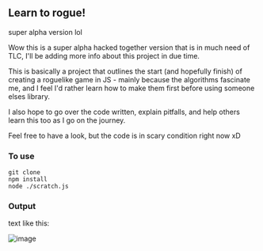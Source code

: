 ## Learn to rogue!

super alpha version lol

Wow this is a super alpha hacked together version that is in much need of TLC, I'll be adding more info about this project in due time.

This is basically a project that outlines the start (and hopefully finish) of creating a roguelike game in JS - mainly because the algorithms
fascinate me, and I feel I'd rather learn how to make them first before using someone elses library.

I also hope to go over the code written, explain pitfalls, and help others learn this too as I go on the journey.

Feel free to have a look, but the code is in scary condition right now xD

### To use

```
git clone
npm install
node ./scratch.js
```

### Output

text like this:

![image](https://cloud.githubusercontent.com/assets/623545/24856495/eba95070-1db2-11e7-8f24-fdf85f5c6cae.png)
